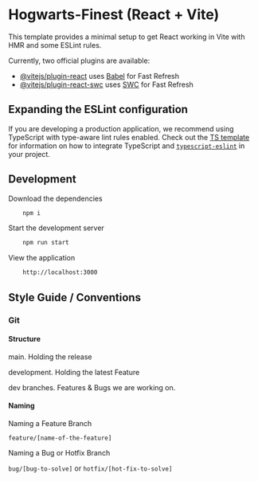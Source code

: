 # Hogwarts-Finest (React + Vite)

This template provides a minimal setup to get React working in Vite with HMR and some ESLint rules.

Currently, two official plugins are available:

- [@vitejs/plugin-react](https://github.com/vitejs/vite-plugin-react/blob/main/packages/plugin-react) uses [Babel](https://babeljs.io/) for Fast Refresh
- [@vitejs/plugin-react-swc](https://github.com/vitejs/vite-plugin-react/blob/main/packages/plugin-react-swc) uses [SWC](https://swc.rs/) for Fast Refresh

## Expanding the ESLint configuration

If you are developing a production application, we recommend using TypeScript with type-aware lint rules enabled. Check out the [TS template](https://github.com/vitejs/vite/tree/main/packages/create-vite/template-react-ts) for information on how to integrate TypeScript and [`typescript-eslint`](https://typescript-eslint.io) in your project.


## Development

Download the dependencies
```bash
    npm i
```

Start the development server
```bash
    npm run start
```

View the application
```bash
    http://localhost:3000
```

## Style Guide / Conventions

### Git

#### Structure

main. Holding the release

development. Holding the latest Feature

dev branches. Features & Bugs we are working on.

#### Naming

Naming a Feature Branch

`feature/[name-of-the-feature]`

Naming a Bug or Hotfix Branch

`bug/[bug-to-solve]` or `hotfix/[hot-fix-to-solve]`